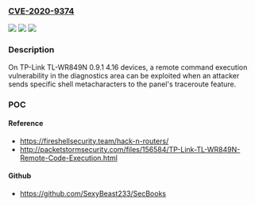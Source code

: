 ### [CVE-2020-9374](https://cve.mitre.org/cgi-bin/cvename.cgi?name=CVE-2020-9374)
![](https://img.shields.io/static/v1?label=Product&message=n%2Fa&color=blue)
![](https://img.shields.io/static/v1?label=Version&message=n%2Fa&color=blue)
![](https://img.shields.io/static/v1?label=Vulnerability&message=n%2Fa&color=brighgreen)

### Description

On TP-Link TL-WR849N 0.9.1 4.16 devices, a remote command execution vulnerability in the diagnostics area can be exploited when an attacker sends specific shell metacharacters to the panel's traceroute feature.

### POC

#### Reference
- https://fireshellsecurity.team/hack-n-routers/
- http://packetstormsecurity.com/files/156584/TP-Link-TL-WR849N-Remote-Code-Execution.html

#### Github
- https://github.com/SexyBeast233/SecBooks

